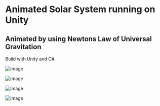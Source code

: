 # Animated Solar System running on Unity

## Animated by using Newtons Law of Universal Gravitation

Build with Unity and C#.

![image](https://user-images.githubusercontent.com/25133150/206269461-ffb5c1fc-d4db-4026-a703-479bf9c232cc.png)

![image](https://user-images.githubusercontent.com/25133150/206452737-3670eb5d-a069-4d89-8efd-b4b3aee7c41f.png)

![image](https://user-images.githubusercontent.com/25133150/206570215-983f4de4-074e-4646-bef4-3da48911582f.png)

![image](https://user-images.githubusercontent.com/25133150/206577090-1572e426-a30e-41af-8806-d851d05ab200.png)
